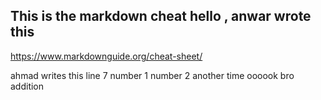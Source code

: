 ## This is the markdown cheat hello , anwar wrote this

https://www.markdownguide.org/cheat-sheet/

ahmad writes this line 7 number 1 number 2 another time oooook bro addition
